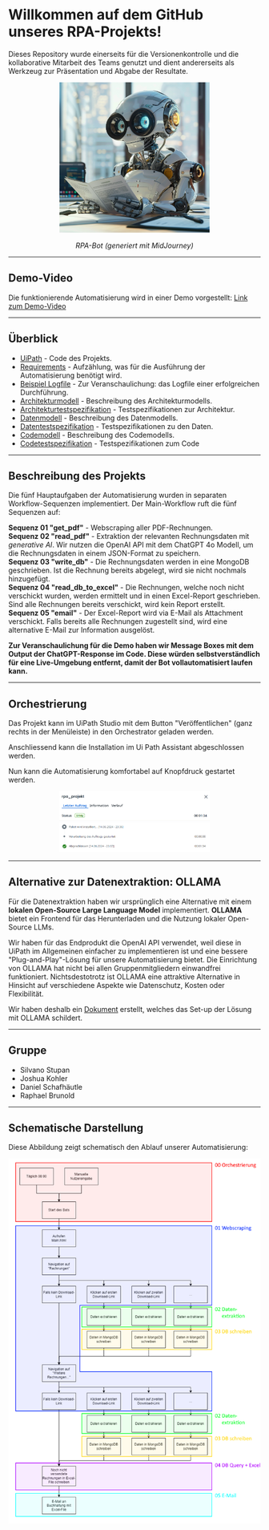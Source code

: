 # Willkommen auf dem GitHub unseres RPA-Projekts!

Dieses Repository wurde einerseits für die Versionenkontrolle und die kollaborative Mitarbeit des Teams genutzt und dient andererseits als Werkzeug zur Präsentation und Abgabe der Resultate.

<div align="center">
    <img src="./Misc_Assets/midjourney_robot.png" alt="RPA Mascot (generated with Midjourney)" width="300" />
    <p><em>RPA-Bot (generiert mit MidJourney)</em></p>
</div>

_____________________________

## Demo-Video

Die funktionierende Automatisierung wird in einer Demo vorgestellt:
[Link zum Demo-Video](https://photos.onedrive.com/share/3083D8FE9F20F472!600763?cid=3083D8FE9F20F472&resId=3083D8FE9F20F472!600763&authkey=!AGHJWZlXzTnmB2M&ithint=video&e=FbJku4)

_____________________________

## Überblick

- [UiPath](./UiPath) - Code des Projekts.
- [Requirements](./Dokumente/Requirements.pdf) - Aufzählung, was für die Ausführung der Automatisierung benötigt wird.
- [Beispiel Logfile](./Dokumente/Beispiel_Logfile.txt) - Zur Veranschaulichung: das Logfile einer erfolgreichen Durchführung.
- [Architekturmodell](./Dokumente/Architekturmodell.pdf) - Beschreibung des Architekturmodells.
- [Architekturtestspezifikation](./Dokumente/Architekturtestspezifikation.pdf) - Testspezifikationen zur Architektur.
- [Datenmodell](./Dokumente/Datenmodell.pdf) - Beschreibung des Datenmodells.
- [Datentestspezifikation](./Dokumente/Datentestspezifikation.pdf) - Testspezifikationen zu den Daten.
- [Codemodell](./Dokumente/Codemodell.pdf) - Beschreibung des Codemodells.
- [Codetestspezifikation](./Dokumente/Codetestspezifikation.pdf) - Testspezifikationen zum Code

_____________________________

## Beschreibung des Projekts

Die fünf Hauptaufgaben der Automatisierung wurden in separaten Workflow-Sequenzen implementiert. Der Main-Workflow ruft die fünf Sequenzen auf:

**Sequenz 01 "get_pdf"** - Webscraping aller PDF-Rechnungen.  
**Sequenz 02 "read_pdf"** - Extraktion der relevanten Rechnungsdaten mit *generative AI*. Wir nutzen die OpenAI API mit dem ChatGPT 4o Modell, um die Rechnungsdaten in einem JSON-Format zu speichern.  
**Sequenz 03 "write_db"** - Die Rechnungsdaten werden in eine MongoDB geschrieben. Ist die Rechnung bereits abgelegt, wird sie nicht nochmals hinzugefügt.  
**Sequenz 04 "read_db_to_excel"** - Die Rechnungen, welche noch nicht verschickt wurden, werden ermittelt und in einen Excel-Report geschrieben. Sind alle Rechnungen bereits verschickt, wird kein Report erstellt.  
**Sequenz 05 "email"** - Der Excel-Report wird via E-Mail als Attachment verschickt. Falls bereits alle Rechnungen zugestellt sind, wird eine alternative E-Mail zur Information ausgelöst.  

**Zur Veranschaulichung für die Demo haben wir Message Boxes mit dem Output der ChatGPT-Response im Code. Diese würden selbstverständlich für eine Live-Umgebung entfernt, damit der Bot vollautomatisiert laufen kann.**

_____________________________

## Orchestrierung
Das Projekt kann im UiPath Studio mit dem Button "Veröffentlichen" (ganz rechts in der Menüleiste) in den Orchestrator geladen werden.  

Anschliessend kann die Installation im Ui Path Assistant abgeschlossen werden.  

Nun kann die Automatisierung komfortabel auf Knopfdruck gestartet werden.  

<div align="center">
    <img src="./Misc_Assets/ausfuehrung.png" alt="Architektur Schema" width="300" />
</div>


_____________________________

## Alternative zur Datenextraktion: OLLAMA

Für die Datenextraktion haben wir ursprünglich eine Alternative mit einem **lokalen Open-Source Large Language Model** implementiert. **OLLAMA** bietet ein Frontend für das Herunterladen und die Nutzung lokaler Open-Source LLMs.

Wir haben für das Endprodukt die OpenAI API verwendet, weil diese in UiPath im Allgemeinen einfacher zu implementieren ist und eine bessere "Plug-and-Play"-Lösung für unsere Automatisierung bietet. Die Einrichtung von OLLAMA hat nicht bei allen Gruppenmitgliedern einwandfrei funktioniert. Nichtsdestotrotz ist OLLAMA eine attraktive Alternative in Hinsicht auf verschiedene Aspekte wie Datenschutz, Kosten oder Flexibilität. 

Wir haben deshalb ein [Dokument](Dokumente/OLLAMA_Set_up.pdf) erstellt, welches das Set-up der Lösung mit OLLAMA schildert.

_____________________________

## Gruppe 
- Silvano Stupan
- Joshua Kohler
- Daniel Schafhäutle
- Raphael Brunold

_____________________________

## Schematische Darstellung

Diese Abbildung zeigt schematisch den Ablauf unserer Automatisierung:

<div align="center">
    <img src="./Misc_Assets/Architekturmodell_beschriftet.png" alt="Architektur Schema" width="550" />
</div>
